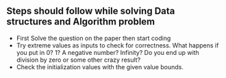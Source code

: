 ## Steps should follow while solving Data structures and Algorithm problem

* First Solve the question on the paper then start coding
* Try extreme values as inputs to check for correctness. What happens if you put in 0? 1? A negative number? Infinity? Do you end up with division by zero or some other crazy result?
* Check the initialization values with the given value bounds.
